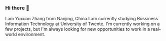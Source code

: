 ### Hi there 👋
I am Yuxuan Zhang from Nanjing, China.I am currently studying Bussiness Information Technology at University of Twente. I'm currently working on a few projects, but I'm always looking for new opportunities to work in a real-world environment. 

<!--
**YuxuanZhang888/YuxuanZhang888** is a ✨ _special_ ✨ repository because its `README.md` (this file) appears on your GitHub profile.

Here are some ideas to get you started:

- 🔭 I’m currently working on ...
- 🌱 I’m currently learning ...
- 👯 I’m looking to collaborate on ...
- 🤔 I’m looking for help with ...
- 💬 Ask me about ...
- 📫 How to reach me: ...
- 😄 Pronouns: ...
- ⚡ Fun fact: ...
-->
